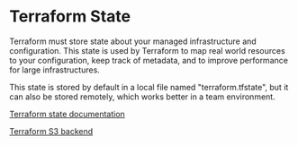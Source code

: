 # Terraform State

Terraform must store state about your managed infrastructure and configuration. This state is used by Terraform to map real world resources to your configuration, keep track of metadata, and to improve performance for large infrastructures.

This state is stored by default in a local file named "terraform.tfstate", but it can also be stored remotely, which works better in a team environment.

[Terraform state documentation](https://www.terraform.io/docs/state/index.html)

[Terraform S3 backend](https://www.terraform.io/docs/backends/types/s3.html)
